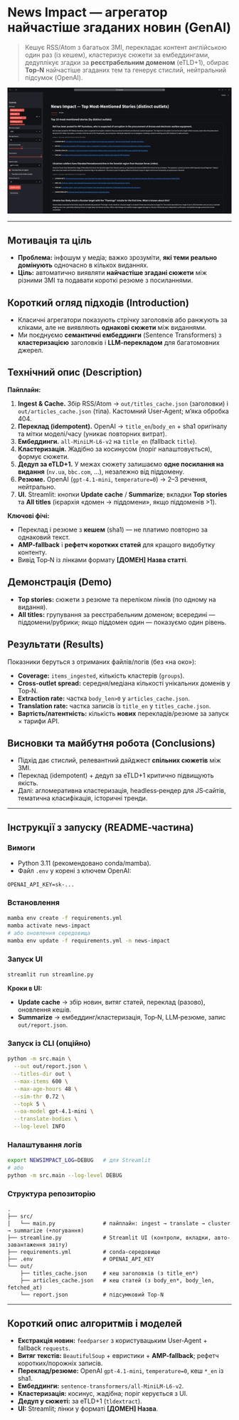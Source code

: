 # News Impact — агрегатор найчастіше згаданих новин (GenAI)

> Кешує RSS/Atom з багатьох ЗМІ, перекладає контент англійською один раз (із кешем), кластеризує сюжети за ембеддингами, дедуплікує згадки за **реєстрабельним доменом** (eTLD+1), обирає **Top‑N** найчастіше згаданих тем та генерує стислий, нейтральний підсумок (OpenAI).

![Скріншот UI](./screenshot.png)

---

## Мотивація та ціль
- **Проблема:** інфошум у медіа; важко зрозуміти, **які теми реально домінують** одночасно в кількох виданнях.
- **Ціль:** автоматично виявляти **найчастіше згадані сюжети** між різними ЗМІ та подавати короткі резюме з посиланнями.

## Короткий огляд підходів (Introduction)
- Класичні агрегатори показують стрічку заголовків або ранжують за кліками, але не виявляють **однакові сюжети** між виданнями.
- Ми поєднуємо **семантичні ембеддинги** (Sentence Transformers) з **кластеризацією** заголовків і **LLM‑перекладом** для багатомовних джерел.

## Технічний опис (Description)
**Пайплайн:**
1. **Ingest & Cache.** Збір RSS/Atom → `out/titles_cache.json` (заголовки) і `out/articles_cache.json` (тіла). Кастомний User‑Agent; м’яка обробка 404.
2. **Переклад (idempotent).** OpenAI → `title_en`/`body_en` + sha1 оригіналу та мітки моделі/часу (уникає повторних витрат).
3. **Ембеддинги.** `all-MiniLM-L6-v2` на `title_en` (fallback `title`).
4. **Кластеризація.** Жадібно за косинусом (поріг налаштовується), формує сюжети.
5. **Дедуп за eTLD+1.** У межах сюжету залишаємо **одне посилання на видання** (`nv.ua`, `bbc.com`, …), незалежно від піддомену.
6. **Резюме.** OpenAI (`gpt-4.1-mini`, `temperature=0`) → 2–3 речення, нейтрально.
7. **UI.** Streamlit: кнопки **Update cache** / **Summarize**; вкладки **Top stories** та **All titles** (ієрархія «домен → піддомени», якщо піддоменів >1).

**Ключові фічі:**
- Переклад і резюме з **кешем** (sha1) — не платимо повторно за однаковий текст.
- **AMP‑fallback** і **рефетч коротких статей** для кращого видобутку контенту.
- Вивід Top‑N із лінками формату **[ДОМЕН] Назва статті**.

## Демонстрація (Demo)
- **Top stories:** сюжети з резюме та переліком лінків (по одному на видання).
- **All titles:** групування за реєстрабельним доменом; всередині — піддомени/рубрики; якщо піддомен один — показуємо один рівень.

## Результати (Results)
Показники беруться з отриманих файлів/логів (без «на око»):
- **Coverage:** `items_ingested`, кількість кластерів (`groups`).  
- **Cross‑outlet spread:** середня/медіана кількості унікальних доменів у Top‑N.  
- **Extraction rate:** частка `body_len>0` у `articles_cache.json`.  
- **Translation rate:** частка записів із `title_en` у `titles_cache.json`.  
- **Вартість/латентність:** кількість **нових** перекладів/резюме за запуск × тарифи API.

## Висновки та майбутня робота (Conclusions)
- Підхід дає стислий, релевантний дайджест **спільних сюжетів** між ЗМІ.  
- Переклад (idempotent) + дедуп за eTLD+1 критично підвищують якість.  
- Далі: агломеративна кластеризація, headless‑рендер для JS‑сайтів, тематична класифікація, історичні тренди.

---

## Інструкції з запуску (README‑частина)
### Вимоги
- Python 3.11 (рекомендовано conda/mamba).
- Файл `.env` у корені з ключем OpenAI:
```
OPENAI_API_KEY=sk-...
```

### Встановлення
```bash
mamba env create -f requirements.yml
mamba activate news-impact
# або оновлення середовища
mamba env update -f requirements.yml -n news-impact
```

### Запуск UI
```bash
streamlit run streamline.py
```
**Кроки в UI:**  
- **Update cache** → збір новин, витяг статей, переклад (разово), оновлення кешів.  
- **Summarize** → ембеддинг/кластеризація, Top‑N, LLM‑резюме, запис `out/report.json`.

### Запуск із CLI (опційно)
```bash
python -m src.main \
  --out out/report.json \
  --titles-dir out \
  --max-items 600 \
  --max-age-hours 48 \
  --sim-thr 0.72 \
  --topk 5 \
  --oa-model gpt-4.1-mini \
  --translate-bodies \
  --log-level INFO
```

### Налаштування логів
```bash
export NEWSIMPACT_LOG=DEBUG   # для Streamlit
# або
python -m src.main --log-level DEBUG
```

### Структура репозиторію
```
.
├── src/
│   └── main.py               # пайплайн: ingest → translate → cluster → summarize (+логування)
├── streamline.py             # Streamlit UI (контроли, вкладки, авто-завантаження звіту)
├── requirements.yml          # conda‑середовище
├── .env                      # OPENAI_API_KEY
└── out/
    ├── titles_cache.json     # кеш заголовків (з title_en*)
    ├── articles_cache.json   # кеш статей (з body_en*, body_len, fetched_at)
    └── report.json           # підсумковий Top‑N
```

---

## Короткий опис алгоритмів і моделей
- **Екстракція новин:** `feedparser` з користувацьким User‑Agent + fallback `requests`.
- **Витяг текстів:** `BeautifulSoup` + евристики + **AMP‑fallback**; рефетч коротких/порожніх записів.
- **Переклад/резюме:** OpenAI `gpt-4.1-mini`, `temperature=0`, кеш `*_en` із sha1.  
- **Ембеддинги:** `sentence-transformers/all-MiniLM-L6-v2`.  
- **Кластеризація:** косинус, жадібна; поріг керується з UI.  
- **Дедуп у сюжеті:** за eTLD+1 (`tldextract`).  
- **UI:** Streamlit; лінки у форматі **[ДОМЕН] Назва**.
